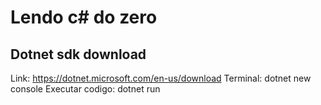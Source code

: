 # Lendo c# do zero
## Dotnet sdk download
Link: https://dotnet.microsoft.com/en-us/download
Terminal: dotnet new console
Executar codigo: dotnet run

